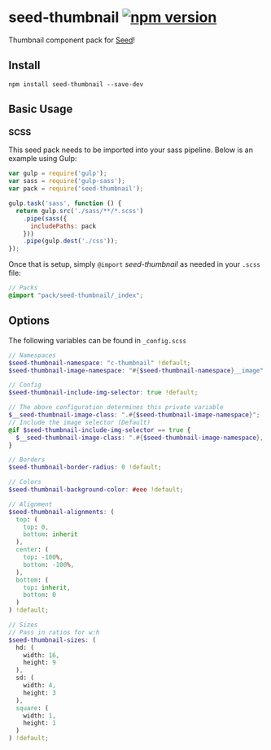 # seed-thumbnail [![npm version](https://badge.fury.io/js/seed-thumbnail.svg)](https://badge.fury.io/js/seed-thumbnail)

Thumbnail component pack for [Seed](https://github.com/helpscout/seed)!

## Install
```
npm install seed-thumbnail --save-dev
```


## Basic Usage

### SCSS
This seed pack needs to be imported into your sass pipeline. Below is an example using Gulp:


```javascript
var gulp = require('gulp');
var sass = require('gulp-sass');
var pack = require('seed-thumbnail');

gulp.task('sass', function () {
  return gulp.src('./sass/**/*.scss')
    .pipe(sass({
      includePaths: pack
    }))
    .pipe(gulp.dest('./css'));
});
```

Once that is setup, simply `@import` *seed-thumbnail* as needed in your `.scss` file:

```scss
// Packs
@import "pack/seed-thumbnail/_index";
```

## Options

The following variables can be found in `_config.scss`

```scss
// Namespaces
$seed-thumbnail-namespace: "c-thumbnail" !default;
$seed-thumbnail-image-namespace: "#{$seed-thumbnail-namespace}__image" !default;

// Config
$seed-thumbnail-include-img-selector: true !default;

// The above configuration determines this private variable
$__seed-thumbnail-image-class: ".#{$seed-thumbnail-image-namespace}";
// Include the image selector (Default)
@if $seed-thumbnail-include-img-selector == true {
  $__seed-thumbnail-image-class: ".#{$seed-thumbnail-image-namespace}, .#{$seed-thumbnail-namespace} > img";
}

// Borders
$seed-thumbnail-border-radius: 0 !default;

// Colors
$seed-thumbnail-background-color: #eee !default;

// Alignment
$seed-thumbnail-alignments: (
  top: (
    top: 0,
    bottom: inherit
  ),
  center: (
    top: -100%,
    bottom: -100%,
  ),
  bottom: (
    top: inherit,
    bottom: 0
  )
) !default;

// Sizes
// Pass in ratios for w:h
$seed-thumbnail-sizes: (
  hd: (
    width: 16,
    height: 9
  ),
  sd: (
    width: 4,
    height: 3
  ),
  square: (
    width: 1,
    height: 1
  )
) !default;
```
